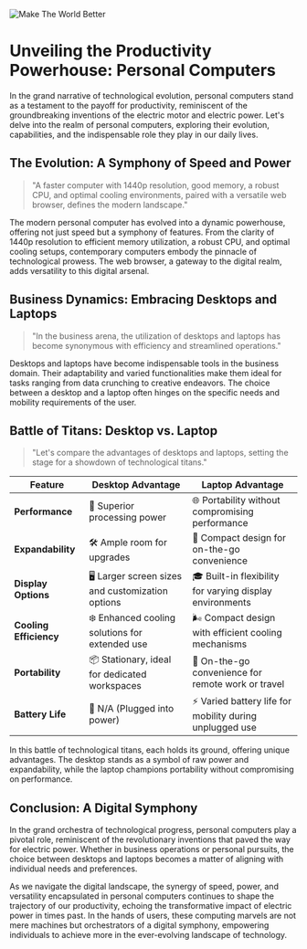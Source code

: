 ![Make The World Better](https://image.nostr.build/resp/360p/38ae4586b6ecf33ac2b194afe078c94df2f62bff2ca111dee6a86baf37402d38.jpg "Make The World Better")
# Unveiling the Productivity Powerhouse: Personal Computers

In the grand narrative of technological evolution, personal computers stand as a testament to the payoff for productivity, reminiscent of the groundbreaking inventions of the electric motor and electric power. Let's delve into the realm of personal computers, exploring their evolution, capabilities, and the indispensable role they play in our daily lives.

## The Evolution: A Symphony of Speed and Power

> "A faster computer with 1440p resolution, good memory, a robust CPU, and optimal cooling environments, paired with a versatile web browser, defines the modern landscape."

The modern personal computer has evolved into a dynamic powerhouse, offering not just speed but a symphony of features. From the clarity of 1440p resolution to efficient memory utilization, a robust CPU, and optimal cooling setups, contemporary computers embody the pinnacle of technological prowess. The web browser, a gateway to the digital realm, adds versatility to this digital arsenal.

## Business Dynamics: Embracing Desktops and Laptops

> "In the business arena, the utilization of desktops and laptops has become synonymous with efficiency and streamlined operations."

Desktops and laptops have become indispensable tools in the business domain. Their adaptability and varied functionalities make them ideal for tasks ranging from data crunching to creative endeavors. The choice between a desktop and a laptop often hinges on the specific needs and mobility requirements of the user.

## Battle of Titans: Desktop vs. Laptop

> "Let's compare the advantages of desktops and laptops, setting the stage for a showdown of technological titans."

| Feature                | Desktop Advantage                                 | Laptop Advantage                                         |
| ---------------------- | ------------------------------------------------- | -------------------------------------------------------- |
| **Performance**        | 🚀 Superior processing power                      | 🌐 Portability without compromising performance          |
| **Expandability**      | 🛠️ Ample room for upgrades                       | 🧳 Compact design for on-the-go convenience              |
| **Display Options**    | 🖥️ Larger screen sizes and customization options | 🎓 Built-in flexibility for varying display environments |
| **Cooling Efficiency** | ❄️ Enhanced cooling solutions for extended use    | 🌬️ Compact design with efficient cooling mechanisms     |
| **Portability**        | 📦 Stationary, ideal for dedicated workspaces     | 🚗 On-the-go convenience for remote work or travel       |
| **Battery Life**       | 🔋 N/A (Plugged into power)                       | ⚡ Varied battery life for mobility during unplugged use  |

In this battle of technological titans, each holds its ground, offering unique advantages. The desktop stands as a symbol of raw power and expandability, while the laptop champions portability without compromising on performance.

## Conclusion: A Digital Symphony

In the grand orchestra of technological progress, personal computers play a pivotal role, reminiscent of the revolutionary inventions that paved the way for electric power. Whether in business operations or personal pursuits, the choice between desktops and laptops becomes a matter of aligning with individual needs and preferences.

As we navigate the digital landscape, the synergy of speed, power, and versatility encapsulated in personal computers continues to shape the trajectory of our productivity, echoing the transformative impact of electric power in times past. In the hands of users, these computing marvels are not mere machines but orchestrators of a digital symphony, empowering individuals to achieve more in the ever-evolving landscape of technology.
